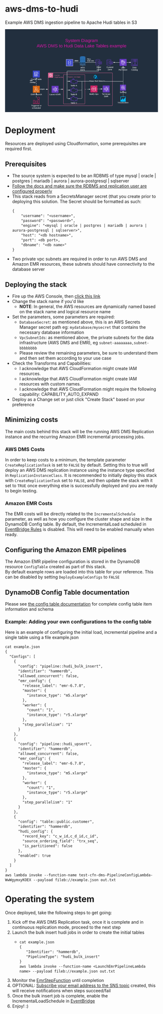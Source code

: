 # aws-dms-to-hudi
Example AWS DMS ingestion pipeline to Apache Hudi tables in S3

![](docs/diagram.png)   

# Deployment    
Resources are deployed using Cloudformation, some prerequisites are required first.

## Prerequisites   

* The source system is expected to be an RDBMS of type mysql | oracle | postgres | mariadb | aurora | aurora-postgresql | sqlserver 
* [Follow the docs and make sure the RDBMS and replication user are configured properly](https://docs.aws.amazon.com/dms/latest/userguide/CHAP_Source.html)
* This stack reads from a SecretsManager secret (that you create prior to deploying this solution. The Secret should be formatted as such:
    ```
    {
        "username": "<username>",
        "password": "<password>",
        "engine": "<mysql | oracle | postgres | mariadb | aurora | aurora-postgresql | sqlserver>",
        "host": "<db hostname>",
        "port": <db port>,
        "dbname": "<db name>"
    }
    ```   
* Two private vpc subnets are required in order to run AWS DMS and Amazon EMR resources, these subnets should have connectivity to the database server

## Deploying the stack

* Fire up the AWS Console, then [click this link](https://console.aws.amazon.com/cloudformation/home?region=us-east-1#/stacks/quickcreate?templateUrl=https%3A%2F%2Faws-dms-to-hudi-example.s3.amazonaws.com%2Fartifacts%2Faws-dms-to-hudi.yaml&stackName=aws-dms-to-hudi-example)
* Change the stack name if you'd like
  * **NOTE**: In general, the AWS resources are dynamically named based on the stack name and logical resource name 
* Set the parameters, some parameters are required:
  * `DatabaseSecret`: as mentioned above, this is an AWS Secrets Manager secret path eg: `mydatabase/mysecret` that contains the necessary database information
  * `VpcSubnetIds`: as mentioned above, the private subnets for the data infrastructure (AWS DMS and EMR), eg `subnet-aaaaaaaa,subnet-bbbbbbbb`
  * Please review the remaining parameters, be sure to understand them and then set them according to your use case
* Check the Transforms and Capabilities:
  * I acknowledge that AWS CloudFormation might create IAM resources.
  * I acknowledge that AWS CloudFormation might create IAM resources with custom names.
  * I acknowledge that AWS CloudFormation might require the following capability: CAPABILITY_AUTO_EXPAND
* Deploy as a Change set or just click "Create Stack" based on your preference
  
## Minimizing costs    
The main costs behind this stack will be the running AWS DMS Replication instance and the recurring Amazon EMR incremental processing jobs.    

### AWS DMS Costs   
In order to keep costs to a minimum, the template parameter `CreateReplicationTask` is set to `FALSE` by default. 
Setting this to true will deploy an AWS DMS replication instance using the instance type specified in `ReplicationInstanceClass`.
It is recommended to initially deploy this stack with `CreateReplicationTask` set to `FALSE`, and then update the stack with it set to `TRUE` once everything else is successfully deployed and you are ready to begin testing.   

### Amazon EMR Costs   
The EMR costs will be directly related to the `IncrementalSchedule` parameter, as well as how you configure the cluster shape and size in the DynamoDB Config table.
By default, the IncrementalLoad scheduled in [EventBridge Rules](https://us-east-1.console.aws.amazon.com/events/home?region=us-east-1#/rules) is disabled. This will need to be enabled manually when ready.

## Configuring the Amazon EMR pipelines    
The Amazon EMR pipeline configuration is stored in the DynamoDB resource `ConfigTable` created as part of this stack.   
By default example rows are loaded into this table for your reference. This can be disabled by setting `DeployExampleConfigs` to `FALSE`

## DynamoDB Config Table documentation    
Please see [the config table documentation](docs/config_table.md) for complete config table item information and schema

### Example: Adding your own configurations to the config table

Here is an example of configuring the initial load, incremental pipeline and a single table using a file example.json

```
cat example.json
{
  "Configs": [
    {
      "config": "pipeline::hudi_bulk_insert",
      "identifier": "hammerdb",
      "allowed_concurrent": false,
      "emr_config": {
        "release_label": "emr-6.7.0",
        "master": {
          "instance_type": "m5.xlarge"
        },
        "worker": {
          "count": "1",
          "instance_type": "r5.xlarge"
        },
        "step_parallelism": "1"
      }
    },
    {
      "config": "pipeline::hudi_upsert",
      "identifier": "hammerdb",
      "allowed_concurrent": false,
      "emr_config": {
        "release_label": "emr-6.7.0",
        "master": {
          "instance_type": "m5.xlarge"
        },
        "worker": {
          "count": "1",
          "instance_type": "r5.xlarge"
        },
        "step_parallelism": "1"
      }
    },
    {
      "config": "table::public.customer",
      "identifier": "hammerdb",
      "hudi_config": {
        "record_key": "c_w_id,c_d_id,c_id",
        "source_ordering_field": "trx_seq",
        "is_partitioned": false
      },
      "enabled": true
    }
  ]
}
aws lambda invoke --function-name test-cfn-dms-PipelineConfigLambda-WwWgymxyKOEX --payload fileb://example.json out.txt
```

# Operating the system    
Once deployed, take the following steps to get going:

1. Kick off the AWS DMS Replication task, once it is complete and in continuous replication mode, proceed to the next step
2. Launch the bulk insert hudi jobs in order to create the initial tables
   * ```
     cat example.json
     {
        "Identifier": "hammerdb",
        "PipelineType": "hudi_bulk_insert"
     }
     aws lambda invoke --function-name <LaunchEmrPipelineLambda name> --payload fileb://example.json out.txt
     ```
3. Monitor the [EmrStepFunction](https://us-east-1.console.aws.amazon.com/states/home?region=us-east-1#/statemachines) until completion
4. OPTIONAL: [Subscribe your email address to the SNS topic](https://us-east-1.console.aws.amazon.com/sns/v3/home?region=us-east-1#/subscriptions) created, this will receive notifications when steps succeed/fail
5. Once the bulk insert job is complete, enable the IncrementalLoadSchedule in [EventBridge](https://us-east-1.console.aws.amazon.com/events/home?region=us-east-1#/rules)
6. Enjoy! :)
